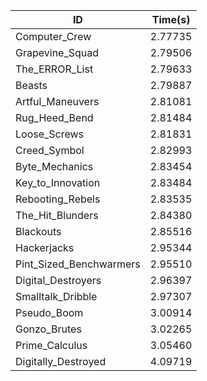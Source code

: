 |ID|Time(s)|
|-|-|
|Computer_Crew|2.77735|
|Grapevine_Squad|2.79506|
|The_ERROR_List|2.79633|
|Beasts|2.79887|
|Artful_Maneuvers|2.81081|
|Rug_Heed_Bend|2.81484|
|Loose_Screws|2.81831|
|Creed_Symbol|2.82993|
|Byte_Mechanics|2.83454|
|Key_to_Innovation|2.83484|
|Rebooting_Rebels|2.83535|
|The_Hit_Blunders|2.84380|
|Blackouts|2.85516|
|Hackerjacks|2.95344|
|Pint_Sized_Benchwarmers|2.95510|
|Digital_Destroyers|2.96397|
|Smalltalk_Dribble|2.97307|
|Pseudo_Boom|3.00914|
|Gonzo_Brutes|3.02265|
|Prime_Calculus|3.05460|
|Digitally_Destroyed|4.09719|
